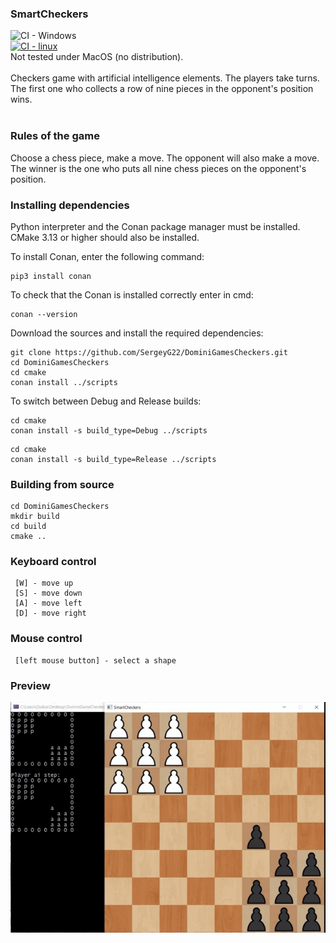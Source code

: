 ### SmartCheckers 
![CI - Windows](https://github.com/SergeyG22/DominiGamesCheckers/actions/workflows/windows_builds.yml/badge.svg)<br>
[![CI - linux](https://github.com/SergeyG22/DominiGamesCheckers/actions/workflows/linux_builds.yml/badge.svg)](https://github.com/SergeyG22/DominiGamesCheckers/actions/workflows/linux_builds.yml)<br>
Not tested under MacOS (no distribution).<br><br>
Сheckers game with artificial intelligence elements.
The players take turns.
The first one who collects a row of nine pieces in the opponent's position wins.<br><br>

### Rules of the game

Choose a chess piece, make a move. The opponent will also make a move. 
The winner is the one who puts all nine chess pieces on the opponent's position.

### Installing dependencies

Python interpreter and the Conan package manager must be installed.
CMake 3.13 or higher should also be installed.

To install Conan, enter the following command:

```
pip3 install conan 
```

To check that the Conan is installed correctly enter in cmd:

```
conan --version
```

Download the sources and install the required dependencies:

```
git clone https://github.com/SergeyG22/DominiGamesCheckers.git
cd DominiGamesCheckers
cd cmake
conan install ../scripts
```

To switch between Debug and Release builds:

```
cd cmake
conan install -s build_type=Debug ../scripts 
```
```
cd cmake
conan install -s build_type=Release ../scripts 
```

### Building from source

```
cd DominiGamesCheckers
mkdir build
cd build
cmake ..
```

### Keyboard control

```
 [W] - move up
 [S] - move down
 [A] - move left
 [D] - move right
```

### Mouse control

```
 [left mouse button] - select a shape
```

### Preview
![hippo](https://github.com/SergeyG22/DominiGamesCheckers/blob/main/doc/animations/animation.gif)
